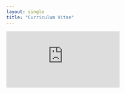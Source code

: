 ```yaml
---
layout: single
title: "Curriculum Vitae"
---
```


<embed src="https://amakaib.github.io/cv.pdf" type="application/pdf" />
